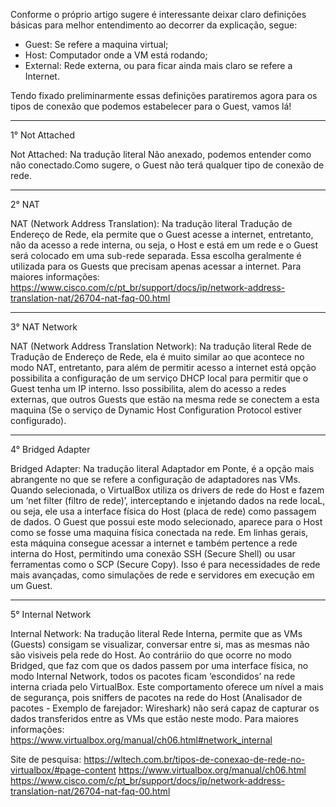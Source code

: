 


Conforme o próprio artigo sugere é interessante deixar claro definições básicas para melhor entendimento ao decorrer da explicação, segue:

   - Guest: Se refere a maquina virtual;
   - Host: Computador onde a VM está rodando;
   - External: Rede externa, ou para ficar ainda mais claro se refere a Internet.

Tendo fixado preliminarmente essas definições paratiremos agora para os tipos de conexão que podemos estabelecer para o Guest, vamos lá!


-------------------------------------------------------------------
1° Not Attached

   Not Attached: Na tradução literal Não anexado, podemos entender como não conectado.Como sugere, o Guest não terá qualquer tipo de conexão de rede.
   

-------------------------------------------------------------------
2° NAT

   NAT (Network Address Translation): Na tradução literal Tradução de Endereço de Rede, ela permite que o Guest acesse a internet, entretanto, não da acesso a rede interna, ou seja, o Host e está em um rede e o Guest será colocado em uma sub-rede separada. Essa escolha geralmente é utilizada para os Guests que precisam apenas acessar a internet.
   Para maiores informações: https://www.cisco.com/c/pt_br/support/docs/ip/network-address-translation-nat/26704-nat-faq-00.html


-------------------------------------------------------------------
3° NAT Network

   NAT (Network Address Translation Network): Na tradução literal Rede de Tradução de Endereço de Rede, ela é muito similar ao que acontece no modo NAT, entretanto, para além de permitir acesso a internet está opção possibilita a configuração de um serviço DHCP local para permitir que o Guest tenha um IP interno. Isso possibilita, alem do acesso a redes externas, que outros Guests que estão na mesma rede se conectem a esta maquina (Se o serviço de Dynamic Host Configuration Protocol estiver configurado).
   
    
-------------------------------------------------------------------
4° Bridged Adapter

   Bridged Adapter: Na tradução literal Adaptador em Ponte, é a opção mais abrangente no que se refere a configuração de adaptadores nas VMs. Quando selecionada, o VirtualBox utiliza os drivers de rede do Host e fazem um ‘net filter (filtro de rede)’, interceptando e injetando dados na rede locaL, ou seja, ele usa a interface física do Host (placa de rede) como passagem de dados. O Guest que possui este modo selecionado, aparece para o Host como se fosse uma maquina física conectada na rede.
   Em linhas gerais, esta máquina consegue acessar a internet e também pertence a rede interna do Host, permitindo uma conexão SSH (Secure Shell) ou usar ferramentas como o SCP (Secure Copy).
   Isso é para necessidades de rede mais avançadas, como simulações de rede e servidores em execução em um Guest.
   

-------------------------------------------------------------------   
5° Internal Network

   Internal Network: Na tradução literal Rede Interna, permite que as VMs (Guests) consigam se visualizar, conversar entre si, mas as mesmas não são visiveis pela rede do Host. Ao contráriio do que ocorre no modo Bridged, que faz com que os dados passem por uma interface física, no modo Internal Network, todos os pacotes ficam ‘escondidos’ na rede interna criada pelo VirtualBox. Este comportamento oferece um nível a mais de segurança, pois sniffers de pacotes na rede do Host (Analisador de pacotes - Exemplo de farejador: Wireshark) não será capaz de capturar os dados transferidos entre as VMs que estão neste modo.
   Para maiores informações: https://www.virtualbox.org/manual/ch06.html#network_internal









Site de pesquisa:
https://wltech.com.br/tipos-de-conexao-de-rede-no-virtualbox/#page-content
https://www.virtualbox.org/manual/ch06.html
https://www.cisco.com/c/pt_br/support/docs/ip/network-address-translation-nat/26704-nat-faq-00.html
                    
